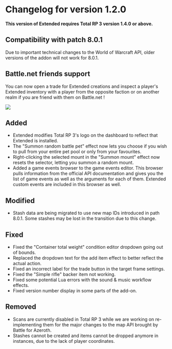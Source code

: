 # Changelog for version 1.2.0

**This version of Extended requires Total RP 3 version 1.4.0 or above.**

## Compatibility with patch 8.0.1

Due to important technical changes to the World of Warcraft API, older versions of the addon will not work for 8.0.1.

## Battle.net friends support

You can now open a trade for Extended creations and inspect a player's Extended inventory with a player from the opposite faction or on another realm if you are friend with them on Battle.net !

![](https://pbs.twimg.com/media/DhIC1m6W0AYkzMO.jpg:large)

## Added

- Extended modifies Total RP 3's logo on the dashboard to reflect that Extended is installed.
- The "Summon random battle pet" effect now lets you choose if you wish to pull from your entire pet pool or only from your favourites.
- Right-clicking the selected mount in the "Summon mount" effect now resets the selector, letting you summon a random mount.
- Added a game events browser to the game events editor. This browser pulls information from the official API documentation and gives you the list of game events as well as the arguments for each of them. Extended custom events are included in this browser as well.


## Modified

- Stash data are being migrated to use new map IDs introduced in path 8.0.1. Some stashes may be lost in the transition due to this change.

## Fixed

- Fixed the "Container total weight" condition editor dropdown going out of bounds.
- Replaced the dropdown text for the add item effect to better reflect the actual action.
- Fixed an incorrect label for the trade button in the target frame settings.
- Fixed the "Simple rifle" backer item not working.
- Fixed some potential Lua errors with the sound & music workflow effects.
- Fixed version number display in some parts of the add-on.

## Removed

- Scans are currently disabled in Total RP 3 while we are working on re-implementing them for the major changes to the map API brought by Battle for Azeroth.
- Stashes cannot be created and items cannot be dropped anymore in instances, due to the lack of player coordinates.